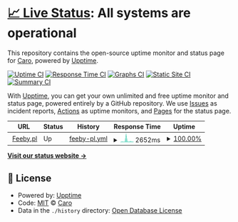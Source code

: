 # [📈 Live Status](https://status.feeby.pl): <!--live status--> **All systems are operational**

This repository contains the open-source uptime monitor and status page for [Caro](https://carogroup.eu/), powered by [Upptime](https://github.com/upptime/upptime).

[![Uptime CI](https://github.com/Caro-Group/status/workflows/Uptime%20CI/badge.svg)](https://github.com/Caro-Group/status/actions?query=workflow%3A%22Uptime+CI%22)
[![Response Time CI](https://github.com/Caro-Group/status/workflows/Response%20Time%20CI/badge.svg)](https://github.com/Caro-Group/status/actions?query=workflow%3A%22Response+Time+CI%22)
[![Graphs CI](https://github.com/Caro-Group/status/workflows/Graphs%20CI/badge.svg)](https://github.com/Caro-Group/status/actions?query=workflow%3A%22Graphs+CI%22)
[![Static Site CI](https://github.com/Caro-Group/status/workflows/Static%20Site%20CI/badge.svg)](https://github.com/Caro-Group/status/actions?query=workflow%3A%22Static+Site+CI%22)
[![Summary CI](https://github.com/Caro-Group/status/workflows/Summary%20CI/badge.svg)](https://github.com/Caro-Group/status/actions?query=workflow%3A%22Summary+CI%22)

With [Upptime](https://upptime.js.org), you can get your own unlimited and free uptime monitor and status page, powered entirely by a GitHub repository. We use [Issues](https://github.com/Caro-Group/status/issues) as incident reports, [Actions](https://github.com/Caro-Group/status/actions) as uptime monitors, and [Pages](https://status.feeby.pl) for the status page.

<!--start: status pages-->
<!-- This summary is generated by Upptime (https://github.com/upptime/upptime) -->
<!-- Do not edit this manually, your changes will be overwritten -->
<!-- prettier-ignore -->
| URL | Status | History | Response Time | Uptime |
| --- | ------ | ------- | ------------- | ------ |
| <img alt="" src="https://icons.duckduckgo.com/ip3/feeby.pl.ico" height="13"> [Feeby.pl](https://feeby.pl) | Up | [feeby-pl.yml](https://github.com/Caro-Group/status/commits/HEAD/history/feeby-pl.yml) | <details><summary><img alt="Response time graph" src="./graphs/feeby-pl/response-time-week.png" height="20"> 2652ms</summary><br><a href="https://status.feeby.pl/history/feeby-pl"><img alt="Response time 1398" src="https://img.shields.io/endpoint?url=https%3A%2F%2Fraw.githubusercontent.com%2FCaro-Group%2Fstatus%2FHEAD%2Fapi%2Ffeeby-pl%2Fresponse-time.json"></a><br><a href="https://status.feeby.pl/history/feeby-pl"><img alt="24-hour response time 1289" src="https://img.shields.io/endpoint?url=https%3A%2F%2Fraw.githubusercontent.com%2FCaro-Group%2Fstatus%2FHEAD%2Fapi%2Ffeeby-pl%2Fresponse-time-day.json"></a><br><a href="https://status.feeby.pl/history/feeby-pl"><img alt="7-day response time 2652" src="https://img.shields.io/endpoint?url=https%3A%2F%2Fraw.githubusercontent.com%2FCaro-Group%2Fstatus%2FHEAD%2Fapi%2Ffeeby-pl%2Fresponse-time-week.json"></a><br><a href="https://status.feeby.pl/history/feeby-pl"><img alt="30-day response time 1546" src="https://img.shields.io/endpoint?url=https%3A%2F%2Fraw.githubusercontent.com%2FCaro-Group%2Fstatus%2FHEAD%2Fapi%2Ffeeby-pl%2Fresponse-time-month.json"></a><br><a href="https://status.feeby.pl/history/feeby-pl"><img alt="1-year response time 1361" src="https://img.shields.io/endpoint?url=https%3A%2F%2Fraw.githubusercontent.com%2FCaro-Group%2Fstatus%2FHEAD%2Fapi%2Ffeeby-pl%2Fresponse-time-year.json"></a></details> | <details><summary><a href="https://status.feeby.pl/history/feeby-pl">100.00%</a></summary><a href="https://status.feeby.pl/history/feeby-pl"><img alt="All-time uptime 92.69%" src="https://img.shields.io/endpoint?url=https%3A%2F%2Fraw.githubusercontent.com%2FCaro-Group%2Fstatus%2FHEAD%2Fapi%2Ffeeby-pl%2Fuptime.json"></a><br><a href="https://status.feeby.pl/history/feeby-pl"><img alt="24-hour uptime 100.00%" src="https://img.shields.io/endpoint?url=https%3A%2F%2Fraw.githubusercontent.com%2FCaro-Group%2Fstatus%2FHEAD%2Fapi%2Ffeeby-pl%2Fuptime-day.json"></a><br><a href="https://status.feeby.pl/history/feeby-pl"><img alt="7-day uptime 100.00%" src="https://img.shields.io/endpoint?url=https%3A%2F%2Fraw.githubusercontent.com%2FCaro-Group%2Fstatus%2FHEAD%2Fapi%2Ffeeby-pl%2Fuptime-week.json"></a><br><a href="https://status.feeby.pl/history/feeby-pl"><img alt="30-day uptime 100.00%" src="https://img.shields.io/endpoint?url=https%3A%2F%2Fraw.githubusercontent.com%2FCaro-Group%2Fstatus%2FHEAD%2Fapi%2Ffeeby-pl%2Fuptime-month.json"></a><br><a href="https://status.feeby.pl/history/feeby-pl"><img alt="1-year uptime 99.93%" src="https://img.shields.io/endpoint?url=https%3A%2F%2Fraw.githubusercontent.com%2FCaro-Group%2Fstatus%2FHEAD%2Fapi%2Ffeeby-pl%2Fuptime-year.json"></a></details>

<!--end: status pages-->

[**Visit our status website →**](https://status.feeby.pl)

## 📄 License

- Powered by: [Upptime](https://github.com/upptime/upptime)
- Code: [MIT](./LICENSE) © [Caro](https://carogroup.eu/)
- Data in the `./history` directory: [Open Database License](https://opendatacommons.org/licenses/odbl/1-0/)
